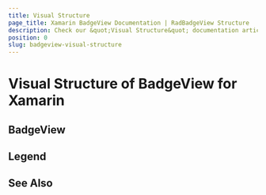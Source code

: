 ```yaml
---
title: Visual Structure
page_title: Xamarin BadgeView Documentation | RadBadgeView Structure
description: Check our &quot;Visual Structure&quot; documentation article for Telerik BadgeView for Xamarin control.
position: 0
slug: badgeview-visual-structure
---
```


# Visual Structure of BadgeView for Xamarin

## BadgeView



## Legend


## See Also


